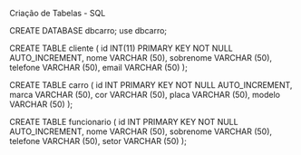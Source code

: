 Criação de Tabelas - SQL

CREATE DATABASE dbcarro;
use dbcarro;

CREATE TABLE cliente (
    id INT(11) PRIMARY KEY NOT NULL AUTO_INCREMENT,
    nome VARCHAR (50),
    sobrenome VARCHAR (50),
    telefone VARCHAR (50),
    email VARCHAR (50)
);

CREATE TABLE carro (
    id INT PRIMARY KEY NOT NULL AUTO_INCREMENT,
    marca VARCHAR (50),
    cor VARCHAR (50),
    placa VARCHAR (50),
    modelo VARCHAR (50)
);

CREATE TABLE funcionario (
    id INT PRIMARY KEY NOT NULL AUTO_INCREMENT,
    nome VARCHAR (50),
    sobrenome VARCHAR (50),
    telefone VARCHAR (50),
    setor VARCHAR (50)
);